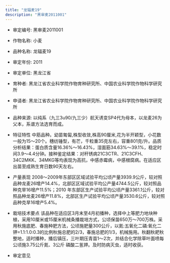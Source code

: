 ```yaml
---
title: "龙辐麦19"
description: "黑审麦2011001"
---
```

* 审定编号:  黑审麦2011001

*  作物名称:  小麦

*  品种名称:  龙辐麦19

*  审定年份:  2011

*  审定单位:  黑龙江省

* 育种者:  黑龙江省农业科学院作物育种研究所、中国农业科学院作物科学研究所

*  申请者:  黑龙江省农业科学院作物育种研究所、中国农业科学院作物科学研究所

*  品种来源:  以纯系（九三3u90/九三少）航天诱变SP4代为母本，以龙麦26为父本，系谱方法选育而成。

*  特征特性
中筋品种。幼苗匍匐,株型收敛,株高90厘米,花为半开颖型，小花数一般为15～20个。穗纺锤型，有芒，千粒重35克左右，容重801克/升。品质分析结果：蛋白质含量16.36%～16.43%，湿面筋34.63%～39.1%，稳定时间3.9～4.4分钟。接种鉴定结果：对秆锈病21C3CTR、21C3CFH、34C2MKK、34MKG等均表现为高抗，中感赤霉病，中感根腐病。在适应区出苗至成熟生育日数90天左右。

*  产量表现
2008～2009年东部区区域试验平均公顷产量3939.9公斤，较对照品种龙麦26增产14.4%，北部区区域试验平均公产量4744.5公斤，较对照品种克旱16增产11.5%；2010 年东部区生产试验平均公顷产量3361.1公斤，较对照品种龙麦26增产11.8%，北部区生产试验平均公顷产量3530.6公斤，较对照品种克旱16增产5.4%。

*  栽培技术要点
该品种在适应区3月末至4月初播种，选择中上等肥力地块种植，采用10厘米或15厘米机械条播栽培方式，公顷保苗650万～700万株。采用秋施底肥、春施种肥方法，公顷施肥量300公斤，以氮:五氧化二磷:氧化二钾=1.1:1.0:0.3的比例秋施总肥的2/3，春施总肥的1/3，机械施用。秋翻秋耙秋整地，适时播种，播后镇压，三叶期压青苗1～2次，并结合化学除草叶面喷每公顷施3.75公斤氮、3公斤 磷酸二氢钾。及时防病灭虫，适时收获。

*  审定意见

